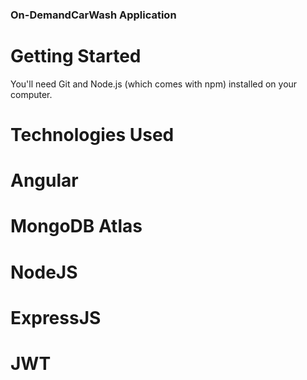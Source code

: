 ### On-DemandCarWash Application


# Getting Started
You'll need Git and Node.js (which comes with npm) installed on your computer.

# Technologies Used
# Angular
# MongoDB Atlas
# NodeJS
# ExpressJS
# JWT
